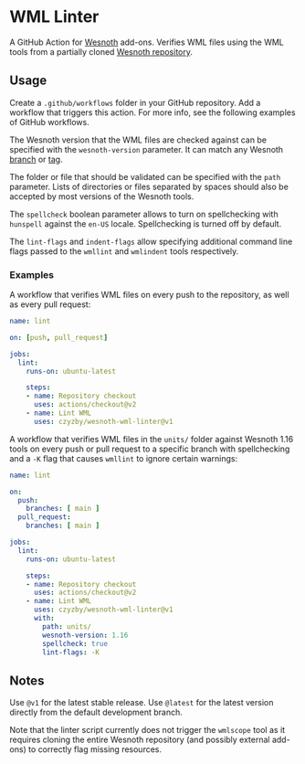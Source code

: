 # WML Linter

A GitHub Action for [Wesnoth](https://www.wesnoth.org/) add-ons.
Verifies WML files using the WML tools from a partially cloned
[Wesnoth repository](https://github.com/wesnoth/wesnoth).

## Usage

Create a `.github/workflows` folder in your GitHub repository.
Add a workflow that triggers this action. For more info, see
the following examples of GitHub workflows.

The Wesnoth version that the WML files are checked against can
be specified with the `wesnoth-version` parameter. It can match
any Wesnoth [branch](https://github.com/wesnoth/wesnoth/branches)
or [tag](https://github.com/wesnoth/wesnoth/tags).

The folder or file that should be validated can be specified with
the `path` parameter. Lists of directories or files separated by
spaces should also be accepted by most versions of the Wesnoth tools.

The `spellcheck` boolean parameter allows to turn on spellchecking
with `hunspell` against the `en-US` locale. Spellchecking is turned
off by default.

The `lint-flags` and `indent-flags` allow specifying additional
command line flags passed to the `wmllint` and `wmlindent` tools
respectively.

### Examples

A workflow that verifies WML files on every push to the repository,
as well as every pull request:

```yaml
name: lint

on: [push, pull_request]

jobs:
  lint:
    runs-on: ubuntu-latest

    steps:
    - name: Repository checkout
      uses: actions/checkout@v2
    - name: Lint WML
      uses: czyzby/wesnoth-wml-linter@v1
```

A workflow that verifies WML files in the `units/` folder against
Wesnoth 1.16 tools on every push or pull request to a specific branch
with spellchecking and a `-K` flag that causes `wmllint` to ignore
certain warnings:

```yaml
name: lint

on:
  push:
    branches: [ main ]
  pull_request:
    branches: [ main ]

jobs:
  lint:
    runs-on: ubuntu-latest

    steps:
    - name: Repository checkout
      uses: actions/checkout@v2
    - name: Lint WML
      uses: czyzby/wesnoth-wml-linter@v1
      with:
        path: units/
        wesnoth-version: 1.16
        spellcheck: true
        lint-flags: -K
```

## Notes

Use `@v1` for the latest stable release. Use `@latest` for the latest
version directly from the default development branch.

Note that the linter script currently does not trigger the `wmlscope`
tool as it requires cloning the entire Wesnoth repository (and possibly
external add-ons) to correctly flag missing resources.
